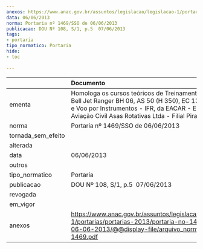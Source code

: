 ```yaml
---
anexos: https://www.anac.gov.br/assuntos/legislacao/legislacao-1/portarias/portarias-2013/portaria-no-1469-sso-de-06-06-2013/@@display-file/arquivo_norma/PA2013-1469.pdf
data: 06/06/2013
norma: Portaria nº 1469/SSO de 06/06/2013
publicacao: DOU Nº 108, S/1, p.5  07/06/2013
tags:
- portaria
tipo_normatico: Portaria
hide: 
- toc 
 
---
```


|                    | Documento                                                                                                                                                                                                                  |
|:-------------------|:---------------------------------------------------------------------------------------------------------------------------------------------------------------------------------------------------------------------------|
| ementa             | Homologa os cursos teóricos de Treinamento de Solo do Bell Jet Ranger BH 06, AS 50 (H 350), EC 130 B4 (EC30) e Voo por Instrumentos - IFR, da EACAR - Escola de Aviação Civil Asas Rotativas Ltda - Filial Piraquara - PR. |
| norma              | Portaria nº 1469/SSO de 06/06/2013                                                                                                                                                                                         |
| tornada_sem_efeito |                                                                                                                                                                                                                            |
| alterada           |                                                                                                                                                                                                                            |
| data               | 06/06/2013                                                                                                                                                                                                                 |
| outros             |                                                                                                                                                                                                                            |
| tipo_normatico     | Portaria                                                                                                                                                                                                                   |
| publicacao         | DOU Nº 108, S/1, p.5  07/06/2013                                                                                                                                                                                           |
| revogada           |                                                                                                                                                                                                                            |
| em_vigor           |                                                                                                                                                                                                                            |
| anexos             | https://www.anac.gov.br/assuntos/legislacao/legislacao-1/portarias/portarias-2013/portaria-no-1469-sso-de-06-06-2013/@@display-file/arquivo_norma/PA2013-1469.pdf                                                          |